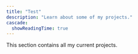 ```yaml
---
title: "Test"
description: "Learn about some of my projects."
cascade:
  showReadingTime: true
---
```

This section contains all my current projects.
